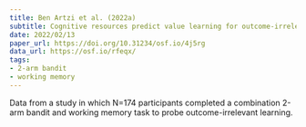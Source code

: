 ```yaml
---
title: Ben Artzi et al. (2022a)
subtitle: Cognitive resources predict value learning for outcome-irrelevant features
date: 2022/02/13
paper_url: https://doi.org/10.31234/osf.io/4j5rg
data_url: https://osf.io/rfeqx/
tags:
- 2-arm bandit
- working memory
---
```


Data from a study in which N=174 participants completed a combination 2-arm bandit and working memory task to probe outcome-irrelevant learning.
